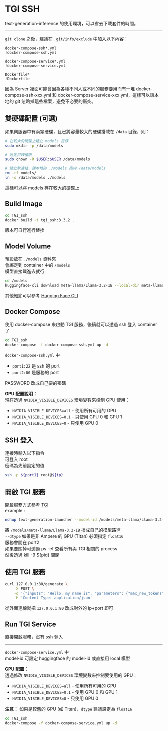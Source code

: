 # TGI SSH
text-generation-inference 的使用環境，可以省去下載套件的時間。

---

`git clone` 之後，建議在 `.git/info/exclude` 中加入以下內容：
```
docker-compose-ssh*.yml
!docker-compose-ssh.yml

docker-compose-service*.yml
!docker-compose-service.yml

Dockerfile*
!Dockerfile
```
因為 Server 裡面可能會因為各種不同人或不同的服務要用而有一堆 docker-compose-ssh-xxx.yml 和 docker-compose-service-xxx.yml，這樣可以讓本地的 git 忽略掉這些檔案，避免不必要的衝突。

## 雙硬碟配置 (可選)
如果伺服器中有兩顆硬碟，且已將容量較大的硬碟掛載在 `/data` 目錄，則： 

```bash
# 在較大的硬碟上建立 models 目錄
sudo mkdir -p /data/models

# 設定目錄權限
sudo chown -R $USER:$USER /data/models

# 建立軟連結，讓本地的 ./models 指向 /data/models
rm -rf models/
ln -s /data/models ./models
```

這樣可以將 models 存在較大的硬碟上 


## Build Image
```bash
cd TGI_ssh
docker build -t tgi_ssh:3.3.2 .
```
版本可自行進行替換

## Model Volume
預設放在 `./models` 資料夾  
會綁定到 container 中的 `/models`   
模型直接載進去就行  
```bash
cd /models  
huggingface-cli download meta-llama/Llama-3.2-1B --local-dir meta-llama/Llama-3.2-1B  
```
其他細節可以參考 [Hugging Face CLI](https://huggingface.co/docs/huggingface_hub/en/guides/cli)

## Docker Compose
使用 docker-compose 來啟動 TGI 服務，後續就可以透過 ssh 登入 container 了
```bash
cd TGI_ssh
docker-compose -f docker-compose-ssh.yml up -d
```
`docker-compose-ssh.yml` 中  
- `port1:22` 是 ssh 的 port  
- `port2:80` 是服務的 port  

PASSWORD 改成自己要的密碼

**GPU 配置說明：**  
現在透過 `NVIDIA_VISIBLE_DEVICES` 環境變數來控制 GPU 使用：
- `NVIDIA_VISIBLE_DEVICES=all` - 使用所有可用的 GPU
- `NVIDIA_VISIBLE_DEVICES=0,1` - 只使用 GPU 0 和 GPU 1
- `NVIDIA_VISIBLE_DEVICES=0` - 只使用 GPU 0

## SSH 登入
連接時輸入以下指令  
可登入 root  
密碼為先前設定的值
```bash
ssh -p ${port1} root@${ip}
```

## 開啟 TGI 服務
開啟服務方式參考 [TGI](https://huggingface.co/docs/text-generation-inference/basic_tutorials/using_cli)  
example : 
```bash
nohup text-generation-launcher --model-id /models/meta-llama/Llama-3.2-1B --trust-remote-code --dtype bfloat16 --max-input-length 8191 --max-total-tokens 8192 --max-batch-prefill-tokens 8192 > tgi.log 2>&1 &
```
將 `/models/meta-llama/Llama-3.2-1B` 換成自己的模型路徑  
`--dtype` 如果是非 Ampere 的 GPU (Titan) 必須指定 `float16`  
服務會開在 port2  
如果要關掉可透過 ps -ef 查看所有與 TGI 相關的 process  
然後透過 kill -9 ${pid} 關閉


## 使用 TGI 服務
```bash
curl 127.0.0.1:80/generate \
    -X POST \
    -d '{"inputs": "Hello, my name is", "parameters": {"max_new_tokens": 10}}' \
    -H 'Content-Type: application/json'
```
從外面連線就把 `127.0.0.1:80` 改成對外的 ip+port 即可


## Run TGI Service
直接開啟服務，沒有 ssh 登入  

---

`docker-compose-service.yml` 中  
model-id 可設定 huggingface 的 model-id 或直接用 local 模型  

**GPU 配置：**  
透過修改 `NVIDIA_VISIBLE_DEVICES` 環境變數來控制要使用的 GPU：
- `NVIDIA_VISIBLE_DEVICES=all` - 使用所有可用的 GPU  
- `NVIDIA_VISIBLE_DEVICES=0,1` - 使用 GPU 0 和 GPU 1  
- `NVIDIA_VISIBLE_DEVICES=0` - 只使用 GPU 0  

**注意：** 如果是較舊的 GPU (如 Titan)，`dtype` 建議設定為 `float16`

```bash
cd TGI_ssh
docker-compose -f docker-compose-service.yml up -d
```
